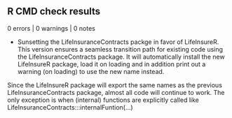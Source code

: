 ## R CMD check results

0 errors | 0 warnings | 0 notes

* Sunsetting the LifeInsuranceContracts packge in favor of LifeInsureR.
This version ensures a seamless transition path for existing code using the 
LifeInsuranceContracts package. It will automatically install the new LifeInsureR
package, load it on loading and in addition print out a warning (on loading) to
use the new name instead.

Since the LifeInsureR package will export the same names as the previous 
LifeInsuranceContracts package, almost all code will continue to work. The only 
exception is when (internal) functions are explicitly called like 
LifeInsuranceContracts:::internalFuntion(...)
